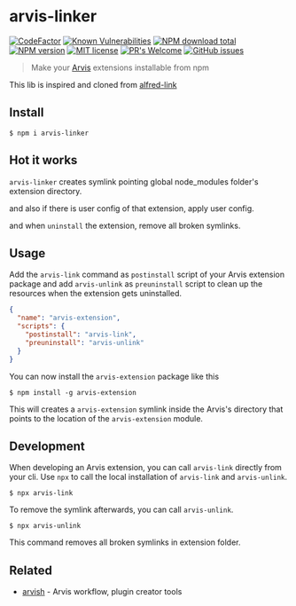 # arvis-linker
[![CodeFactor](https://www.codefactor.io/repository/github/jopemachine/arvis-linker/badge)](https://www.codefactor.io/repository/github/jopemachine/arvis-linker)
[![Known Vulnerabilities](https://snyk.io/test/github/jopemachine/arvis-linker/badge.svg)]()
[![NPM download total](https://img.shields.io/npm/dt/arvis-linker)](http://badge.fury.io/js/arvis-linker)
[![NPM version](https://badge.fury.io/js/arvis-linker.svg)](http://badge.fury.io/js/arvis-linker)
[![MIT license](https://img.shields.io/badge/License-MIT-blue.svg)](https://lbesson.mit-license.org/)
[![PR's Welcome](https://img.shields.io/badge/PRs-welcome-brightgreen.svg?style=flat)](http://makeapullrequest.com)
[![GitHub issues](https://img.shields.io/github/issues/jopemachine/arvis-linker.svg)](https://GitHub.com/jopemachine/arvis-linker/issues/)

> Make your [Arvis](https://github.com/jopemachine/arvis) extensions installable from npm

This lib is inspired and cloned from [alfred-link](https://github.com/SamVerschueren/alfred-link/blob/master/readme.md)

## Install

```
$ npm i arvis-linker
```

## Hot it works

`arvis-linker` creates symlink pointing global node_modules folder's extension directory.

and also if there is user config of that extension, apply user config.

and when `uninstall` the extension, remove all broken symlinks.

## Usage

Add the `arvis-link` command as `postinstall` script of your Arvis extension package and add `arvis-unlink` as `preuninstall` script to clean up the resources when the extension gets uninstalled.

```json
{
  "name": "arvis-extension",
  "scripts": {
    "postinstall": "arvis-link",
    "preuninstall": "arvis-unlink"
  }
}
```

You can now install the `arvis-extension` package like this

```
$ npm install -g arvis-extension
```

This will creates a `arvis-extension` symlink inside the Arvis's directory that points to the location of the `arvis-extension` module.

## Development

When developing an Arvis extension, you can call `arvis-link` directly from your cli. Use `npx` to call the local installation of `arvis-link` and `arvis-unlink`.

```
$ npx arvis-link
```

To remove the symlink afterwards, you can call `arvis-unlink`.

```
$ npx arvis-unlink
```

This command removes all broken symlinks in extension folder.

## Related

- [arvish](https://github.com/jopemachine/arvish) - Arvis workflow, plugin creator tools
